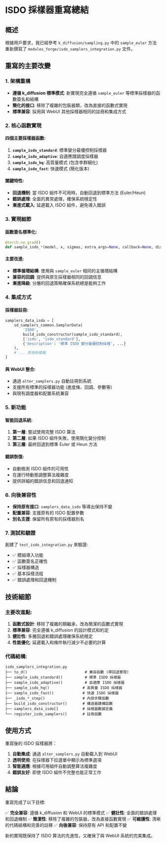 # ISDO 採樣器重寫總結

## 概述

根據用戶要求，我已經參考 `k_diffusion/sampling.py` 中的 `sample_euler` 方法重新撰寫了 `modules_forge/isdo_samplers_integration.py` 文件。

## 重寫的主要改變

### 1. 架構重構
- **遵循 k_diffusion 標準模式**: 新實現完全遵循 `sample_euler` 等標準採樣器的函數簽名和結構
- **簡化的接口**: 移除了複雜的包裝器類，改為直接的函數式實現
- **標準兼容**: 採用與 WebUI 其他採樣器相同的註冊和集成方式

### 2. 核心函數實現

#### 四個主要採樣器函數:
1. **`sample_isdo_standard`**: 標準變分最優控制採樣器
2. **`sample_isdo_adaptive`**: 自適應譜調度採樣器
3. **`sample_isdo_hq`**: 高質量模式 (包含李群細化)
4. **`sample_isdo_fast`**: 快速模式 (簡化版本)

#### 關鍵特性:
- **回退機制**: 當 ISDO 組件不可用時，自動回退到標準方法 (Euler/Heun)
- **錯誤處理**: 全面的異常處理，確保系統穩定性
- **漸進式載入**: 延遲載入 ISDO 組件，避免導入錯誤

### 3. 實現細節

#### 函數簽名標準化:
```python
@torch.no_grad()
def sample_isdo_*(model, x, sigmas, extra_args=None, callback=None, disable=None, **kwargs)
```

#### 主要改進:
- **標準循環結構**: 使用與 `sample_euler` 相同的主循環結構
- **兼容的回調**: 提供與原生採樣器相同的回調信息
- **漸進降級**: 分層的回退策略確保系統總是能夠工作

### 4. 集成方式

#### 採樣器註冊:
```python
samplers_data_isdo = [
    sd_samplers_common.SamplerData(
        'ISDO',
        build_isdo_constructor(sample_isdo_standard),
        ['isdo', 'isdo_standard'],
        {'description': '標準 ISDO 變分最優控制採樣', ...}
    ),
    # ... 其他採樣器
]
```

#### 與 WebUI 整合:
- 通過 `alter_samplers.py` 自動註冊到系統
- 支援所有標準的採樣器功能 (進度條、回調、參數等)
- 與現有調度器和配置系統兼容

### 5. 新功能

#### 智能回退系統:
1. **第一層**: 嘗試使用完整 ISDO 算法
2. **第二層**: 如果 ISDO 組件失敗，使用簡化變分控制
3. **第三層**: 最終回退到標準 Euler 或 Heun 方法

#### 錯誤恢復:
- 自動檢測 ISDO 組件的可用性
- 在運行時動態調整算法複雜度
- 提供詳細的錯誤信息和回退通知

### 6. 向後兼容性

- **保持原有接口**: `samplers_data_isdo` 等導出保持不變
- **配置兼容**: 支援原有的 ISDO 配置參數
- **別名支援**: 保留所有原有的採樣器別名

### 7. 測試和驗證

創建了 `test_isdo_integration.py` 來驗證:
- ✅ 模組導入功能
- ✅ 函數簽名正確性
- ✅ 採樣器構造
- ✅ 基本採樣流程
- ✅ 錯誤處理和回退機制

## 技術細節

### 主要改進點:

1. **函數式設計**: 移除了複雜的類繼承，改為簡潔的函數式實現
2. **標準兼容**: 完全遵循 k_diffusion 的設計模式和約定
3. **健壯性**: 多層回退和錯誤處理確保系統穩定
4. **性能優化**: 延遲載入和條件執行減少不必要的計算

### 代碼結構:
```
isdo_samplers_integration.py
├── to_d()                          # 兼容函數 (帶回退實現)
├── sample_isdo_standard()          # 標準 ISDO 採樣器
├── sample_isdo_adaptive()          # 自適應 ISDO 採樣器
├── sample_isdo_hq()               # 高質量 ISDO 採樣器
├── sample_isdo_fast()             # 快速 ISDO 採樣器
├── _isdo_*_step()                 # 內部步驟函數
├── build_isdo_constructor()       # 構造器建構函數
├── samplers_data_isdo[]           # 採樣器數據定義
└── register_isdo_samplers()       # 註冊函數
```

## 使用方式

重寫後的 ISDO 採樣器將：

1. **自動集成**: 通過 `alter_samplers.py` 自動載入到 WebUI
2. **透明使用**: 在採樣器下拉選單中顯示為標準選項
3. **智能適應**: 根據可用組件自動調整算法複雜度
4. **錯誤友好**: 即使 ISDO 組件不完整也能正常工作

## 結論

重寫完成了以下目標:

✅ **完全兼容**: 遵循 k_diffusion 和 WebUI 的標準模式
✅ **健壯性**: 全面的錯誤處理和回退機制
✅ **簡潔性**: 移除了複雜的包裝器，改為直接函數實現
✅ **可維護性**: 清晰的代碼結構和完善的註釋
✅ **向後兼容**: 保持原有 API 和配置不變

新的實現既保持了 ISDO 算法的先進性，又確保了與 WebUI 系統的完美集成。